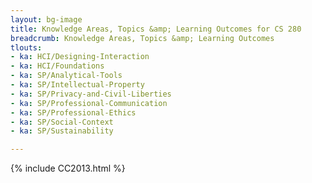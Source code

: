 ```yaml
---
layout: bg-image
title: Knowledge Areas, Topics &amp; Learning Outcomes for CS 280
breadcrumb: Knowledge Areas, Topics &amp; Learning Outcomes
tlouts:
- ka: HCI/Designing-Interaction
- ka: HCI/Foundations
- ka: SP/Analytical-Tools
- ka: SP/Intellectual-Property
- ka: SP/Privacy-and-Civil-Liberties
- ka: SP/Professional-Communication
- ka: SP/Professional-Ethics
- ka: SP/Social-Context
- ka: SP/Sustainability

---
```

{% include CC2013.html %}
